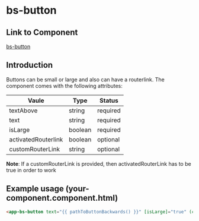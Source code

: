 # bs-button

## Link to Component

[bs-button](../../../src/app/layouts/base-structures/bs-button/bs-button.component.ts)

## Introduction

Buttons can be small or large and also can have a routerlink.
The component comes with the following attributes:

| Vaule               | Type    | Status   |
| ------------------- | ------- | -------- |
| textAbove           | string  | required |
| text                | string  | required |
| isLarge             | boolean | required |
| activatedRouterlink | boolean | optional |
| customRouterLink    | string  | optional |

**Note**: If a customRouterLink is provided, then activatedRouterLink has to be true in order to work

## Example usage (your-component.component.html)

```html
<app-bs-button text="{{ pathToButtonBackwards() }}" [isLarge]="true" (click)="previousPage()"></app-bs-button>
```
